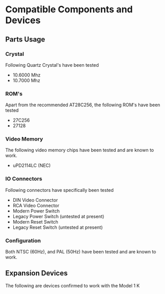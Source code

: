 # Compatible Components and Devices

## Parts Usage

### Crystal

Following Quartz Crystal's have been tested
* 10.6000 Mhz
* 10.7000 Mhz

### ROM's
Apart from the recommended AT28C256, the following ROM's have been tested
* 27C256
* 27128

### Video Memory
The following video memory chips have been tested and are known to work.
* uPD2114LC (NEC)

### IO Connectors

Following connectors have specifically been tested
* DIN Video Connector
* RCA Video Connector
* Modern Power Switch
* Legacy Power Switch (untested at present)
* Modern Reset Switch
* Legacy Reset Switch (untested at present)

### Configuration

Both NTSC (60Hz), and PAL (50Hz) have been tested and are known to work.

## Expansion Devices

The following are devices confirmed to work with the Model 1 K



